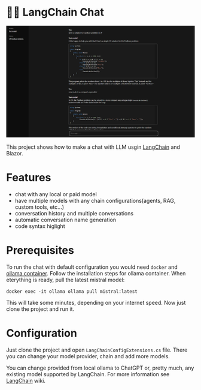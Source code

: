 # 🦜️🔗 LangChain Chat
![preview](images/preview.png)

This project shows how to make a chat with LLM usgin [LangChain](https://github.com/tryAGI/LangChain) and Blazor.

# Features
- chat with any local or paid model
- have multiple models with any chain configurations(agents, RAG, custom tools, etc...)
- conversation history and multiple conversations
- automatic conversation name generation
- code syntax higlight

# Prerequisites
To run the chat with default configuration you would need `docker` and [ollama container](https://hub.docker.com/r/ollama/ollama).
Follow the installation steps for ollama container.
When eterything is ready, pull the latest mistral model:
```
docker exec -it ollama ollama pull mistral:latest
```
This will take some minutes, depending on your internet speed.
Now just clone the project and run it.

# Configuration
Just clone the project and open `LangChainConfigExtensions.cs` file.
There you can change your model provider, chain and add more models.

You can change provided from local ollama to ChatGPT or, pretty much, any existing model supported by LangChain.
For more information see [LangChain](https://github.com/tryAGI/LangChain) wiki.
